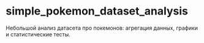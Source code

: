 # simple_pokemon_dataset_analysis
Небольшой анализ датасета про покемонов: агрегация данных, графики и статистические тесты.

